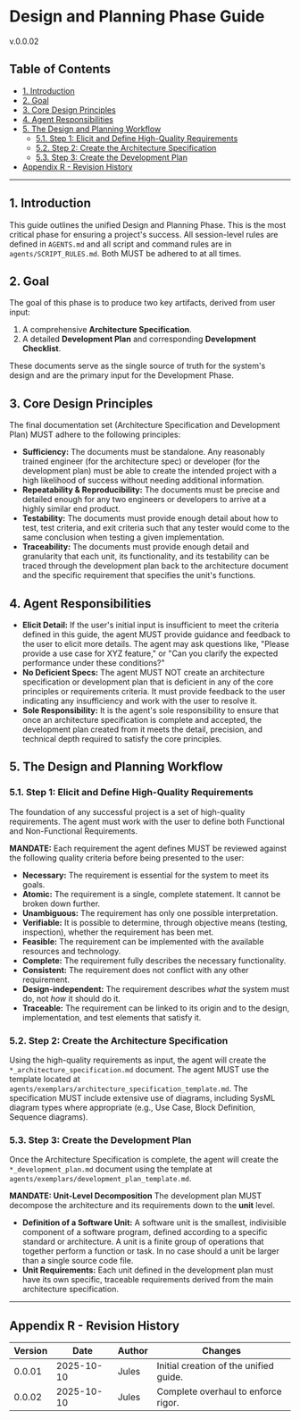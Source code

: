 # Design and Planning Phase Guide
v.0.0.02

## Table of Contents
- [1. Introduction](#1-introduction)
- [2. Goal](#2-goal)
- [3. Core Design Principles](#3-core-design-principles)
- [4. Agent Responsibilities](#4-agent-responsibilities)
- [5. The Design and Planning Workflow](#5-the-design-and-planning-workflow)
  - [5.1. Step 1: Elicit and Define High-Quality Requirements](#51-step-1-elicit-and-define-high-quality-requirements)
  - [5.2. Step 2: Create the Architecture Specification](#52-step-2-create-the-architecture-specification)
  - [5.3. Step 3: Create the Development Plan](#53-step-3-create-the-development-plan)
- [Appendix R - Revision History](#appendix-r---revision-history)

---

## 1. Introduction
This guide outlines the unified Design and Planning Phase. This is the most critical phase for ensuring a project's success. All session-level rules are defined in `AGENTS.md` and all script and command rules are in `agents/SCRIPT_RULES.md`. Both MUST be adhered to at all times.

## 2. Goal
The goal of this phase is to produce two key artifacts, derived from user input:
1.  A comprehensive **Architecture Specification**.
2.  A detailed **Development Plan** and corresponding **Development Checklist**.

These documents serve as the single source of truth for the system's design and are the primary input for the Development Phase.

## 3. Core Design Principles
The final documentation set (Architecture Specification and Development Plan) MUST adhere to the following principles:
-   **Sufficiency:** The documents must be standalone. Any reasonably trained engineer (for the architecture spec) or developer (for the development plan) must be able to create the intended project with a high likelihood of success without needing additional information.
-   **Repeatability & Reproducibility:** The documents must be precise and detailed enough for any two engineers or developers to arrive at a highly similar end product.
-   **Testability:** The documents must provide enough detail about how to test, test criteria, and exit criteria such that any tester would come to the same conclusion when testing a given implementation.
-   **Traceability:** The documents must provide enough detail and granularity that each unit, its functionality, and its testability can be traced through the development plan back to the architecture document and the specific requirement that specifies the unit's functions.

## 4. Agent Responsibilities
-   **Elicit Detail:** If the user's initial input is insufficient to meet the criteria defined in this guide, the agent MUST provide guidance and feedback to the user to elicit more details. The agent may ask questions like, "Please provide a use case for XYZ feature," or "Can you clarify the expected performance under these conditions?"
-   **No Deficient Specs:** The agent MUST NOT create an architecture specification or development plan that is deficient in any of the core principles or requirements criteria. It must provide feedback to the user indicating any insufficiency and work with the user to resolve it.
-   **Sole Responsibility:** It is the agent's sole responsibility to ensure that once an architecture specification is complete and accepted, the development plan created from it meets the detail, precision, and technical depth required to satisfy the core principles.

## 5. The Design and Planning Workflow

### 5.1. Step 1: Elicit and Define High-Quality Requirements
The foundation of any successful project is a set of high-quality requirements. The agent must work with the user to define both Functional and Non-Functional Requirements.

**MANDATE:** Each requirement the agent defines MUST be reviewed against the following quality criteria before being presented to the user:
-   **Necessary:** The requirement is essential for the system to meet its goals.
-   **Atomic:** The requirement is a single, complete statement. It cannot be broken down further.
-   **Unambiguous:** The requirement has only one possible interpretation.
-   **Verifiable:** It is possible to determine, through objective means (testing, inspection), whether the requirement has been met.
-   **Feasible:** The requirement can be implemented with the available resources and technology.
-   **Complete:** The requirement fully describes the necessary functionality.
-   **Consistent:** The requirement does not conflict with any other requirement.
-   **Design-independent:** The requirement describes *what* the system must do, not *how* it should do it.
-   **Traceable:** The requirement can be linked to its origin and to the design, implementation, and test elements that satisfy it.

### 5.2. Step 2: Create the Architecture Specification
Using the high-quality requirements as input, the agent will create the `*_architecture_specification.md` document. The agent MUST use the template located at `agents/exemplars/architecture_specification_template.md`. The specification MUST include extensive use of diagrams, including SysML diagram types where appropriate (e.g., Use Case, Block Definition, Sequence diagrams).

### 5.3. Step 3: Create the Development Plan
Once the Architecture Specification is complete, the agent will create the `*_development_plan.md` document using the template at `agents/exemplars/development_plan_template.md`.

**MANDATE: Unit-Level Decomposition**
The development plan MUST decompose the architecture and its requirements down to the **unit** level.
-   **Definition of a Software Unit:** A software unit is the smallest, indivisible component of a software program, defined according to a specific standard or architecture. A unit is a finite group of operations that together perform a function or task. In no case should a unit be larger than a single source code file.
-   **Unit Requirements:** Each unit defined in the development plan must have its own specific, traceable requirements derived from the main architecture specification.

---

## Appendix R - Revision History
| Version | Date       | Author      | Changes                               |
|---------|------------|-------------|---------------------------------------|
| 0.0.01  | 2025-10-10 | Jules       | Initial creation of the unified guide. |
| 0.0.02  | 2025-10-10 | Jules       | Complete overhaul to enforce rigor.   |